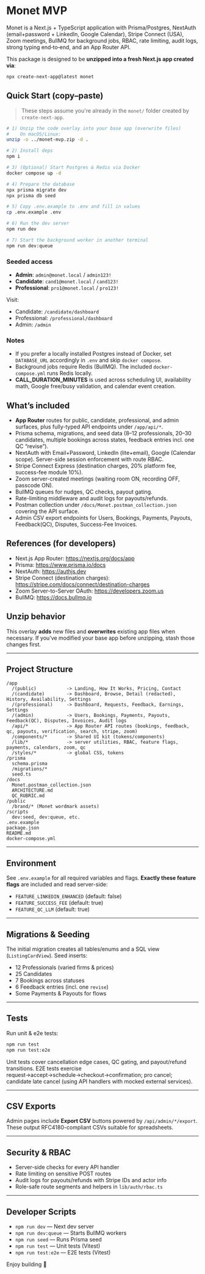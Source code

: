 # Monet MVP

Monet is a Next.js + TypeScript application with Prisma/Postgres, NextAuth (email+password + LinkedIn, Google Calendar), Stripe Connect (USA), Zoom meetings, BullMQ for background jobs, RBAC, rate limiting, audit logs, strong typing end‑to‑end, and an App Router API.

This package is designed to be **unzipped into a fresh Next.js app created via**:

```bash
npx create-next-app@latest monet
```

## Quick Start (copy–paste)

> These steps assume you're already in the `monet/` folder created by `create-next-app`.

```bash
# 1) Unzip the code overlay into your base app (overwrite files)
#    On macOS/Linux:
unzip -o ../monet-mvp.zip -d .

# 2) Install deps
npm i

# 3) (Optional) Start Postgres & Redis via Docker
docker compose up -d

# 4) Prepare the database
npx prisma migrate dev
npx prisma db seed

# 5) Copy .env.example to .env and fill in values
cp .env.example .env

# 6) Run the dev server
npm run dev

# 7) Start the background worker in another terminal
npm run dev:queue
```

### Seeded access

- **Admin**: `admin@monet.local` / `admin123!`
- **Candidate**: `cand1@monet.local` / `cand123!`
- **Professional**: `pro1@monet.local` / `pro123!`

Visit:
- Candidate: `/candidate/dashboard`
- Professional: `/professional/dashboard`
- Admin: `/admin`

### Notes

- If you prefer a locally installed Postgres instead of Docker, set `DATABASE_URL` accordingly in `.env` and skip `docker compose`.
- Background jobs require Redis (BullMQ). The included `docker-compose.yml` runs Redis locally.
- **CALL_DURATION_MINUTES** is used across scheduling UI, availability math, Google free/busy validation, and calendar event creation.

## What’s included

- **App Router** routes for public, candidate, professional, and admin surfaces, plus fully-typed API endpoints under `/app/api/*`.
- Prisma schema, migrations, and seed data (8–12 professionals, 20–30 candidates, multiple bookings across states, feedback entries incl. one QC “revise”).
- NextAuth with Email+Password, LinkedIn (lite+email), Google (Calendar scope). Server-side session enforcement with route RBAC.
- Stripe Connect Express (destination charges, 20% platform fee, success-fee module 10%).
- Zoom server-created meetings (waiting room ON, recording OFF, passcode ON).
- BullMQ queues for nudges, QC checks, payout gating.
- Rate-limiting middleware and audit logs for payouts/refunds.
- Postman collection under `/docs/Monet.postman_collection.json` covering the API surface.
- Admin CSV export endpoints for Users, Bookings, Payments, Payouts, Feedback(QC), Disputes, Success-Fee Invoices.

## References (for developers)
- Next.js App Router: https://nextjs.org/docs/app
- Prisma: https://www.prisma.io/docs
- NextAuth: https://authjs.dev
- Stripe Connect (destination charges): https://stripe.com/docs/connect/destination-charges
- Zoom Server-to-Server OAuth: https://developers.zoom.us
- BullMQ: https://docs.bullmq.io

## Unzip behavior

This overlay **adds** new files and **overwrites** existing app files when necessary. If you’ve modified your base app before unzipping, stash those changes first.

---

## Project Structure

```
/app
  /(public)           -> Landing, How It Works, Pricing, Contact
  /(candidate)        -> Dashboard, Browse, Detail (redacted), History, Availability, Settings
  /(professional)     -> Dashboard, Requests, Feedback, Earnings, Settings
  /(admin)            -> Users, Bookings, Payments, Payouts, Feedback(QC), Disputes, Invoices, Audit logs
  /api/*              -> App Router API routes (bookings, feedback, qc, payouts, verification, search, stripe, zoom)
  /components/*       -> Shared UI kit (tokens/components)
  /lib/*              -> server utilities, RBAC, feature flags, payments, calendars, zoom, qc
  /styles/*           -> global CSS, tokens
/prisma
  schema.prisma
  /migrations/*
  seed.ts
/docs
  Monet.postman_collection.json
  ARCHITECTURE.md
  QC_RUBRIC.md
/public
  /brand/* (Monet wordmark assets)
/scripts
  dev:seed, dev:queue, etc.
.env.example
package.json
README.md
docker-compose.yml
```

---

## Environment

See `.env.example` for all required variables and flags. **Exactly these feature flags** are included and read server-side:

- `FEATURE_LINKEDIN_ENHANCED` (default: false)
- `FEATURE_SUCCESS_FEE` (default: true)
- `FEATURE_QC_LLM` (default: true)

---

## Migrations & Seeding

The initial migration creates all tables/enums and a SQL view (`ListingCardView`). Seed inserts:
- 12 Professionals (varied firms & prices)
- 25 Candidates
- 7 Bookings across statuses
- 6 Feedback entries (incl. one `revise`)
- Some Payments & Payouts for flows

---

## Tests

Run unit & e2e tests:

```bash
npm run test
npm run test:e2e
```

Unit tests cover cancellation edge cases, QC gating, and payout/refund transitions. E2E tests exercise request→accept→schedule→checkout→confirmation; pro cancel; candidate late cancel (using API handlers with mocked external services).

---

## CSV Exports

Admin pages include **Export CSV** buttons powered by `/api/admin/*/export`. These output RFC4180-compliant CSVs suitable for spreadsheets.

---

## Security & RBAC

- Server-side checks for every API handler
- Rate limiting on sensitive POST routes
- Audit logs for payouts/refunds with Stripe IDs and actor info
- Role-safe route segments and helpers in `lib/auth/rbac.ts`

---

## Developer Scripts

- `npm run dev` — Next dev server
- `npm run dev:queue` — Starts BullMQ workers
- `npm run seed` — Runs Prisma seed
- `npm run test` — Unit tests (Vitest)
- `npm run test:e2e` — E2E tests (Vitest)

Enjoy building 🚀

